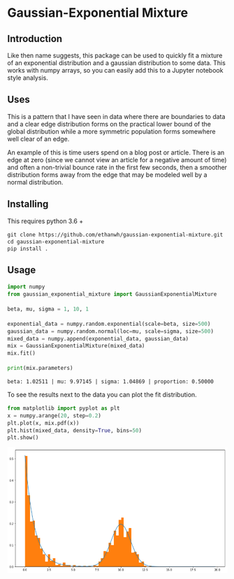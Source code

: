 # Gaussian-Exponential Mixture

## Introduction

Like then name suggests, this package can be used to quickly fit a mixture of an
exponential distribution and a gaussian distribution to some data. This works with
numpy arrays, so you can easily add this to a Jupyter notebook style analysis.

## Uses

This is a pattern that I have seen in data where there are boundaries to data
and a clear edge distribution forms on the practical lower bound of the global
distribution while a more symmetric population forms somewhere well clear of an edge.

An example of this is time users spend on a blog post or article. There is an edge
at zero (since we cannot view an article for a negative amount of time) and
often a non-trivial bounce rate in the first few seconds, then a
smoother distribution forms away from the edge that may be modeled well by a
normal distribution.

## Installing

This requires python 3.6 +

```shell script
git clone https://github.com/ethanwh/gaussian-exponential-mixture.git
cd gaussian-exponential-mixture
pip install .
```

## Usage
```python
import numpy
from gaussian_exponential_mixture import GaussianExponentialMixture

beta, mu, sigma = 1, 10, 1

exponential_data = numpy.random.exponential(scale=beta, size=500)
gaussian_data = numpy.random.normal(loc=mu, scale=sigma, size=500)
mixed_data = numpy.append(exponential_data, gaussian_data)
mix = GaussianExponentialMixture(mixed_data)
mix.fit()

print(mix.parameters)
```

```
beta: 1.02511 | mu: 9.97145 | sigma: 1.04869 | proportion: 0.50000
```

To see the results next to the data you can plot the fit distribution.

```python
from matplotlib import pyplot as plt
x = numpy.arange(20, step=0.2)
plt.plot(x, mix.pdf(x))
plt.hist(mixed_data, density=True, bins=50)
plt.show()
```
![resulting_plot](./readme_fig.png)
